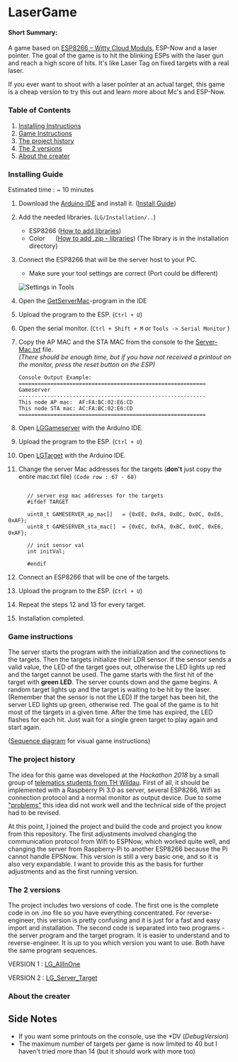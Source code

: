# LaserGame
#### Short Summary:
A game based on [ESP8266 – Witty Cloud Moduls](https://www.aliexpress.com/item/32597876082.html?scm=1007.22893.149155.0&pvid=b8c0fb1b-281a-4ba6-85a1-98dd68a536b9&onelink_page_from=ITEM_DETAIL&onelink_item_to=32597876082&onelink_publisherid=138687224&onelink_memberseq=0&onelink_duration=0.981192&onelink_status=noneresult&onelink_item_from=32597876082&onelink_subid=NULL&onelink_page_to=ITEM_DETAIL&aff_request_id=9ba6214ea2664d8d8daf087a377c6ab1-1580813465648-05603-mIyvFaQvV&aff_platform=product&cpt=1580813465648&sk=mIyvFaQvV&aff_trace_key=9ba6214ea2664d8d8daf087a377c6ab1-1580813465648-05603-mIyvFaQvV&terminal_id=cba704aee29744eba36caa98b7347143), ESP-Now and a laser pointer. The goal of the game is to hit the blinking ESPs with the laser gun and reach a high score of hits.
It's like Laser Tag on fixed targets with a real laser.

If you ever want to shoot with a laser pointer at an actual target, this game is a cheap version to try this out and learn more about Mc's and ESP-Now.



### Table of Contents

   1. [Installing Instructions](README.md#installing-instructions)
   2. [Game Instructions](README.md#game-instructions)
   3. [The project history](README.md#the-project-history)
   4. [The 2 versions](README.md#the-2-versions)
   5. [About the creater](README.md#about-the-creater)

### Installing Guide

Estimated time : ~ 10 minutes

1. Download the [Arduino IDE](https://www.arduino.cc/en/main/software) and install it. ([Install Guide](https://www.arduino.cc/en/Guide/HomePage))

2. Add the needed libraries. (`LG/Installation/..`) 

   - ESP8266 ([How to add libraries](https://randomnerdtutorials.com/how-to-install-esp8266-board-arduino-ide/))
   - Color   &nbsp; &nbsp; &nbsp;([How to add .zip - libraries](https://www.arduino.cc/en/Guide/Libraries))  (The library is in the installation directory)
   
3. Connect the ESP8266 that will be the server host to your PC.

   - Make sure your tool settings are correct (Port could be different)
   
   ![Settings in Tools](../SecretFiles/Settings%20for%20Tools.png)

4. Open the [GetServerMac](../Installation/GetServerMac)-program in the IDE

5. Upload the program to the ESP. (`Ctrl + U`)

6. Open the serial monitor. (`Ctrl + Shift + M` or `Tools -> Serial Monitor` )

7. Copy the AP MAC and the STA MAC from the console to the [Server-Mac.txt](../Installation/Server-Mac.txt) file. <br/>
   *(There should be enough time, but if you have not received a printout on the monitor, press the reset button on the ESP)*

   ```
   Console Output Example:
   ===========================================================
   Gameserver
   -----------------------------------------------------------
   This node AP mac:  AF:FA:BC:02:E6:CD
   This node STA mac: AC:FA:BC:02:E6:CD
   ===========================================================
   ```
   
  8. Open [LGGameserver](../Game/LGGameserver/LGGameserver.ino) with the Arduino IDE.
  
  9. Upload the program to the ESP. (`Ctrl + U`)
  
 10. Open [LGTarget](../Game/LGTarget/LGTarget.ino) with the Arduino IDE.
 
 11. Change the server Mac addresses for the targets (**don't** just copy the entire mac.txt file) `(Code row : 67 - 68)`
 ```
  
       // server esp mac addresses for the targets
       #ifdef TARGET

       uint8_t GAMESERVER_ap_mac[]   = {0xEE, 0xFA, 0xBC, 0x0C, 0xE6, 0xAF}; 
       uint8_t GAMESERVER_sta_mac[]  = {0xEC, 0xFA, 0xBC, 0x0C, 0xE6, 0xAF};

       // init sensor val
       int initVal;

       #endif
```
    
 12. Connect an ESP8266 that will be one of the targets.
 
 13. Upload the program to the ESP. (`Ctrl + U`)
 
 14. Repeat the steps 12 and 13 for every target.
 
 15. Installation completed.

 ### Game instructions
 
The server starts the program with the initialization and the connections to the targets. Then the targets initialize their LDR sensor. 
If the sensor sends a valid value, the LED of the target goes out, otherwise the LED lights up red and the target cannot be used.
The game starts with the first hit of the target with **green LED**. The server counts down and the game begins.
A random target lights up and the target is waiting to be hit by the laser. (Remember that the sensor is not the LED)
If the target has been hit, the server LED lights up green, otherwise red. The goal of the game is to hit most of the targets in a given time. After the time has expired, the LED flashes for each hit. 
Just wait for a single green target to play again and start again.

([Sequence diagram](LG%20SD%20V2.pdf) for visual game instructions)
 
 ### The project history
 
 The idea for this game was developed at the *Hackathon 2018* by a small group of [telematics students from TH Wildau](https://en.th-wildau.de/index.php?id=23510). First of all, it should be implemented with a Raspberry Pi 3.0 as server, several ESP8266, Wifi as connection protocol and a normal monitor as output device. Due to some ["problems"](https://www.meinehochschulebehindertdaswlan.de/en/) this idea did not work well and the technical side of the project had to be revised.
 
At this point, I joined the project and build the code and project you know from this repository.
The first adjustments involved changing the communication protocol from Wifi to ESPNow, which worked quite well, and changing the server from Raspberry-Pi to another ESP8266 because the Pi cannot handle EPSNow.
This version is still a very basic one, and so it is also very expandable. I want to provide this as the basis for further adjustments and as the first running version.

 
 ### The 2 versions
 
 The project includes two versions of code. The first one is the complete code in on .ino file so you have everything concentrated. 
 For reverse-engineer, this version is pretty confusing and it is just for a fast and easy import and installation.
 The second code is separated into two programs - the server program and the target program. It is easier to understand and to reverse-engineer.
 It is up to you which version you want to use. Both have the same program sequences.
 
 VERSION 1 : [LG_AllInOne](https://github.com/JeroPluy/LG/tree/2e100b1a421c628c21f673b690ee3ac81b1747f8/Game)
 
 VERSION 2 : [LG_Server_Target](../Game/LG_Server_Target)

 ### About the creater
      

## Side Notes
* If you want some printouts on the console, use the \*DV (_DebugVersion_)
* The maximum number of targets per game is now limited to 40 but I haven't tried more than 14 (but it should work with more too) 


